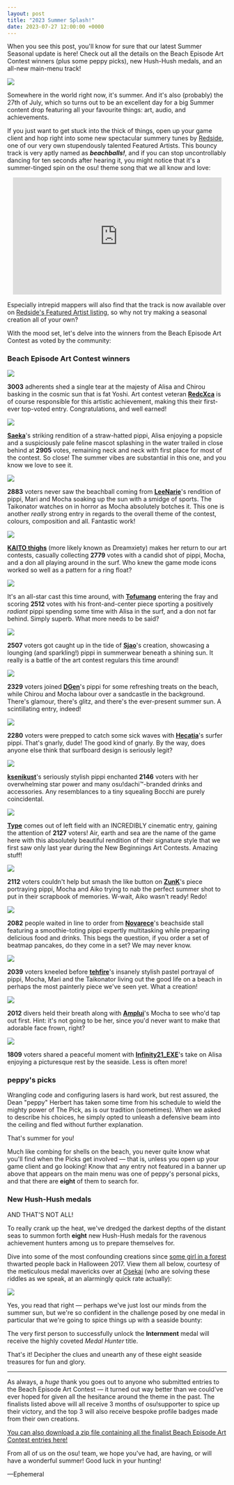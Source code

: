 ```yaml
---
layout: post
title: "2023 Summer Splash!"
date: 2023-07-27 12:00:00 +0000
---
```


When you see this post, you'll know for sure that our latest Summer Seasonal update is here! Check out all the details on the Beach Episode Art Contest winners (plus some peppy picks), new Hush-Hush medals, and an all-new main-menu track!

![](https://assets.ppy.sh/contests/179/banners/RedcXca-banner.jpg)

Somewhere in the world right now, it's summer. And it's also (probably) the 27th of July, which so turns out to be an excellent day for a big Summer content drop featuring all your favourite things: art, audio, and achievements.

If you just want to get stuck into the thick of things, open up your game client and hop right into some new spectacular summery tunes by [Redside](https://osu.ppy.sh/beatmaps/artists/184), one of our very own stupendously talented Featured Artists. This bouncy track is very aptly named as ***beachballs!***, and if you can stop uncontrollably dancing for ten seconds after hearing it, you might notice that it's a summer-tinged spin on the osu! theme song that we all know and love:

<div align="center">
    <iframe width="95%" style="aspect-ratio: 16 / 9;" src="https://www.youtube.com/embed/aGBwDMIbATo" frameborder="0" allowfullscreen></iframe>
</div>

Especially intrepid mappers will also find that the track is now available over on [Redside's Featured Artist listing](https://osu.ppy.sh/beatmaps/artists/184), so why not try making a seasonal creation all of your own?

With the mood set, let's delve into the winners from the Beach Episode Art Contest as voted by the community:

### Beach Episode Art Contest winners

[![](https://assets.ppy.sh/contests/179/banners/RedcXca-banner.jpg)](https://assets.ppy.sh/contests/179/winners/RedcXca.png)

**3003** adherents shed a single tear at the majesty of Alisa and Chirou basking in the cosmic sun that is fat Yoshi. Art contest veteran [**RedcXca**](https://osu.ppy.sh/users/14056601) is of course responsible for this artistic achievement, making this their first-ever top-voted entry. Congratulations, and well earned!

[![](https://assets.ppy.sh/contests/179/banners/Saeka-banner.jpg)](https://assets.ppy.sh/contests/179/winners/Saeka.png)

[**Saeka**](https://osu.ppy.sh/users/18025047)'s striking rendition of a straw-hatted pippi, Alisa enjoying a popsicle and a suspiciously pale feline mascot splashing in the water trailed in close behind at **2905** votes, remaining neck and neck with first place for most of the contest. So close! The summer vibes are substantial in this one, and you know we love to see it.

[![](https://assets.ppy.sh/contests/179/banners/LeeNarie-banner.jpg)](https://assets.ppy.sh/contests/179/winners/LeeNarie.png)

**2883** voters never saw the beachball coming from [**LeeNarie**](https://osu.ppy.sh/users/2667849)'s rendition of pippi, Mari and Mocha soaking up the sun with a smidge of sports. The Taikonator watches on in horror as Mocha absolutely botches it. This one is another *really* strong entry in regards to the overall theme of the contest, colours, composition and all. Fantastic work!

[![](https://assets.ppy.sh/contests/179/banners/KAITO-thighs-banner.jpg)](https://assets.ppy.sh/contests/179/winners/KAITO%20thighs.png)

[**KAITO thighs**](https://osu.ppy.sh/users/13103233) (more likely known as Dreamxiety) makes her return to our art contests, casually collecting **2779** votes with a candid shot of pippi, Mocha, and a don all playing around in the surf. Who knew the game mode icons worked so well as a pattern for a ring float?

[![](https://assets.ppy.sh/contests/179/banners/Tofumang-banner.jpg)](https://assets.ppy.sh/contests/179/winners/Tofumang.png)

It's an all-star cast this time around, with [**Tofumang**](https://osu.ppy.sh/users/4817223) entering the fray and scoring **2512** votes with his front-and-center piece sporting a positively *radiant* pippi spending some time with Alisa in the surf, and a don not far behind. Simply superb. What more needs to be said?

[![](https://assets.ppy.sh/contests/179/banners/Sjao-banner.jpg)](https://assets.ppy.sh/contests/179/winners/Sjao.png)

**2507** voters got caught up in the tide of [**Sjao**](https://osu.ppy.sh/users/7295733)'s creation, showcasing a lounging (and sparkling!) pippi in summerwear beneath a shining sun. It really is a battle of the art contest regulars this time around!

[![](https://assets.ppy.sh/contests/179/banners/DGen-banner.jpg)](https://assets.ppy.sh/contests/179/winners/DGen.png)

**2329** voters joined [**DGen**](https://osu.ppy.sh/users/13290907)'s pippi for some refreshing treats on the beach, while Chirou and Mocha labour over a sandcastle in the background. There's glamour, there's glitz, and there's the ever-present summer sun. A scintillating entry, indeed!

[![](https://assets.ppy.sh/contests/179/banners/Hecatia-banner.jpg)](https://assets.ppy.sh/contests/179/winners/Hecatia.png)

**2280** voters were prepped to catch some sick waves with [**Hecatia**](https://osu.ppy.sh/users/8244635)'s surfer pippi. That's gnarly, dude! The good kind of gnarly. By the way, does anyone else think that surfboard design is seriously legit?

[![](https://assets.ppy.sh/contests/179/banners/ksenikust-banner.jpg)](https://assets.ppy.sh/contests/179/winners/ksenikust.png)

[**ksenikust**](https://osu.ppy.sh/users/8938068)'s seriously stylish pippi enchanted **2146** voters with her overwhelming star power and many osu!dachi™-branded drinks and accessories. Any resemblances to a tiny squealing Bocchi are purely coincidental.

[![](https://assets.ppy.sh/contests/179/banners/Type-banner.jpg)](https://assets.ppy.sh/contests/179/winners/Type.png)

[**Type**](https://osu.ppy.sh/users/7520534) comes out of left field with an INCREDIBLY cinematic entry, gaining the attention of **2127** voters! Air, earth and sea are the name of the game here with this absolutely beautiful rendition of their signature style that we first saw only last year during the New Beginnings Art Contests. Amazing stuff!

[![](https://assets.ppy.sh/contests/179/banners/ZunK-banner.jpg)](https://assets.ppy.sh/contests/179/winners/ZunK.png)

**2112** voters couldn't help but smash the like button on [**ZunK**](https://osu.ppy.sh/users/1070783)'s piece portraying pippi, Mocha and Aiko trying to nab the perfect summer shot to put in their scrapbook of memories. W-wait, Aiko wasn't ready! Redo!

[![](https://assets.ppy.sh/contests/179/banners/Novarece-banner.jpg)](https://assets.ppy.sh/contests/179/winners/Novarece.png)

**2082** people waited in line to order from [**Novarece**](https://osu.ppy.sh/users/18728833)'s beachside stall featuring a smoothie-toting pippi expertly multitasking while preparing delicious food and drinks. This begs the question, if you order a set of beatmap pancakes, do they come in a set? We may never know.

[![](https://assets.ppy.sh/contests/179/banners/tehfire-banner.jpg)](https://assets.ppy.sh/contests/179/winners/tehfire.png)

**2039** voters kneeled before [**tehfire**](https://osu.ppy.sh/users/7082924)'s insanely stylish pastel portrayal of pippi, Mocha, Mari and the Taikonator living out the good life on a beach in perhaps the most painterly piece we've seen yet. What a creation!

[![](https://assets.ppy.sh/contests/179/banners/Amplui-banner.jpg)](https://assets.ppy.sh/contests/179/winners/Amplui.png)

**2012** divers held their breath along with [**Amplui**](https://osu.ppy.sh/users/24820805)'s Mocha to see who'd tap out first. Hint: it's not going to be her, since you'd never want to make that adorable face frown, right?

[![](https://assets.ppy.sh/contests/179/banners/Infinity21_EXE-banner.jpg)](https://assets.ppy.sh/contests/179/winners/Infinity21_EXE.png)

**1809** voters shared a peaceful moment with [**Infinity21_EXE**](https://osu.ppy.sh/users/23873884)'s take on Alisa enjoying a picturesque rest by the seaside. Less is often more!

### peppy's picks

Wrangling code and configuring lasers is hard work, but rest assured, the Dean "peppy" Herbert has taken some time from his schedule to wield the mighty power of The Pick, as is our tradition (sometimes). When we asked to describe his choices, he simply opted to unleash a defensive beam into the ceiling and fled without further explanation.

That's summer for you!

Much like combing for shells on the beach, you never quite know what you'll find when the Picks get involved — that is, unless you open up your game client and go looking! Know that any entry not featured in a banner up above that appears on the main menu was one of peppy's personal picks, and that there are **eight** of them to search for.

### New Hush-Hush medals

AND THAT'S NOT ALL!

To really crank up the heat, we've dredged the darkest depths of the distant seas to summon forth **eight** new Hush-Hush medals for the ravenous achievement hunters among us to prepare themselves for. 

Dive into some of the most confounding creations since [some girl in a forest](https://osu.ppy.sh/home/news/2022-09-09-how-zetera-became-a-medal-hunter) thwarted people back in Halloween 2017. View them all below, courtesy of the meticulous medal mavericks over at [Osekai](https://osekai.net/home/) (who are solving these riddles as we speak, at an alarmingly quick rate actually):

![](https://assets.ppy.sh/media/news/727-medals.jpg)

Yes, you read that right — perhaps we've just lost our minds from the summer sun, but we're so confident in the challenge posed by one medal in particular that we're going to spice things up with a seaside bounty:

The very first person to successfully unlock the **Internment** medal will receive the highly coveted *Medal Hunter* title.

That's it! Decipher the clues and unearth any of these eight seaside treasures for fun and glory.

---

As always, a *huge* thank you goes out to anyone who submitted entries to the Beach Episode Art Contest — it turned out way better than we could've ever hoped for given all the hesitance around the theme in the past. The finalists listed above will all receive 3 months of osu!supporter to spice up their victory, and the top 3 will also receive bespoke profile badges made from their own creations.

[You can also download a zip file containing all the finalist Beach Episode Art Contest entries here!](https://assets.ppy.sh/contests/179/winners/BeachEpisode2023Winners.zip)

From all of us on the osu! team, we hope you've had, are having, or will have a wonderful summer! Good luck in your hunting!

—Ephemeral
